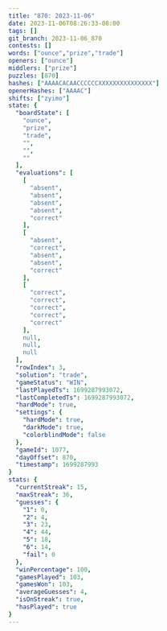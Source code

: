 ```yaml
---
title: "870: 2023-11-06"
date: 2023-11-06T08:26:33-08:00
tags: []
git_branch: 2023-11-06_870
contests: []
words: ["ounce","prize","trade"]
openers: ["ounce"]
middlers: ["prize"]
puzzles: [870]
hashes: ["AAAACACAACCCCCCXXXXXXXXXXXXXXX"]
openerHashes: ["AAAAC"]
shifts: ["zyimo"]
state: {
  "boardState": [
    "ounce",
    "prize",
    "trade",
    "",
    "",
    ""
  ],
  "evaluations": [
    [
      "absent",
      "absent",
      "absent",
      "absent",
      "correct"
    ],
    [
      "absent",
      "correct",
      "absent",
      "absent",
      "correct"
    ],
    [
      "correct",
      "correct",
      "correct",
      "correct",
      "correct"
    ],
    null,
    null,
    null
  ],
  "rowIndex": 3,
  "solution": "trade",
  "gameStatus": "WIN",
  "lastPlayedTs": 1699287993072,
  "lastCompletedTs": 1699287993072,
  "hardMode": true,
  "settings": {
    "hardMode": true,
    "darkMode": true,
    "colorblindMode": false
  },
  "gameId": 1077,
  "dayOffset": 870,
  "timestamp": 1699287993
}
stats: {
  "currentStreak": 15,
  "maxStreak": 36,
  "guesses": {
    "1": 0,
    "2": 4,
    "3": 23,
    "4": 44,
    "5": 18,
    "6": 14,
    "fail": 0
  },
  "winPercentage": 100,
  "gamesPlayed": 103,
  "gamesWon": 103,
  "averageGuesses": 4,
  "isOnStreak": true,
  "hasPlayed": true
}
---
```

<!-- more -->

